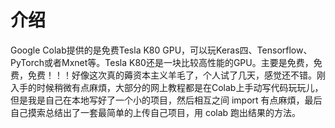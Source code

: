 # 介绍
Google Colab提供的是免费Tesla K80 GPU，可以玩Keras四、Tensorflow、PyTorch或者Mxnet等。Tesla K80还是一块比较高性能的GPU。主要是免费，免费，免费！！！好像这次真的薅资本主义羊毛了，个人试了几天，感觉还不错。刚入手的时候稍微有点麻煩，大部分的网上教程都是在Colab上手动写代码玩玩儿，但是我是自己在本地写好了一个小的项目，然后相互之间 import 有点麻煩，最后自己摸索总结出了一套最简单的上传自己项目，用 colab 跑出结果的方法。
# 
# 

